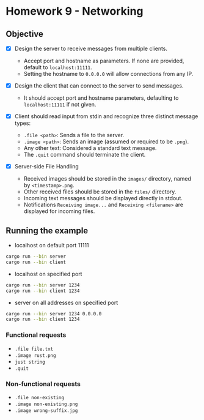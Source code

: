 # Homework 9 - Networking

## Objective

- [x] Design the server to receive messages from multiple clients.
  - Accept port and hostname as parameters. If none are provided, default to `localhost:11111`.
  - Setting the hostname to `0.0.0.0` will allow connections from any IP.
- [x] Design the client that can connect to the server to send messages.
  - It should accept port and hostname parameters, defaulting to `localhost:11111` if not given.
- [x] Client should read input from stdin and recognize three distinct message types:
  - `.file <path>`: Sends a file to the server.
  - `.image <path>`: Sends an image (assumed or required to be `.png`).
  - Any other text: Considered a standard text message.
  - The `.quit` command should terminate the client.

- [x] Server-side File Handling
  - Received images should be stored in the `images/` directory, named by `<timestamp>.png`.
  - Other received files should be stored in the `files/` directory.
  - Incoming text messages should be displayed directly in stdout.
  - Notifications `Receiving image...` and `Receiving <filename>` are displayed for incoming files.

## Running the example

- localhost on default port 11111

``` bash
cargo run --bin server
cargo run --bin client
```

- localhost on specified port

``` bash
cargo run --bin server 1234
cargo run --bin client 1234
```

- server on all addresses on specified port

``` bash
cargo run --bin server 1234 0.0.0.0
cargo run --bin client 1234
```

### Functional requests

- `.file file.txt`
- `.image rust.png`
- `just string`
- `.quit`

### Non-functional requests

- `.file non-existing`
- `.image non-existing.png`
- `.image wrong-suffix.jpg`
